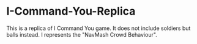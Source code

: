 # I-Command-You-Replica
This is a replica of I Command You game. It does not include soldiers but balls instead. I represents the "NavMash Crowd Behaviour".
